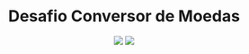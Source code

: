 <h1 align="center"> Desafio Conversor de Moedas </h1>

<p align="center">
<img loading="lazy" src="https://img.shields.io/badge/license-FFP-blue"/> <img loading="lazy" src="https://img.shields.io/badge/status-finalizado-green"/>
</p>
